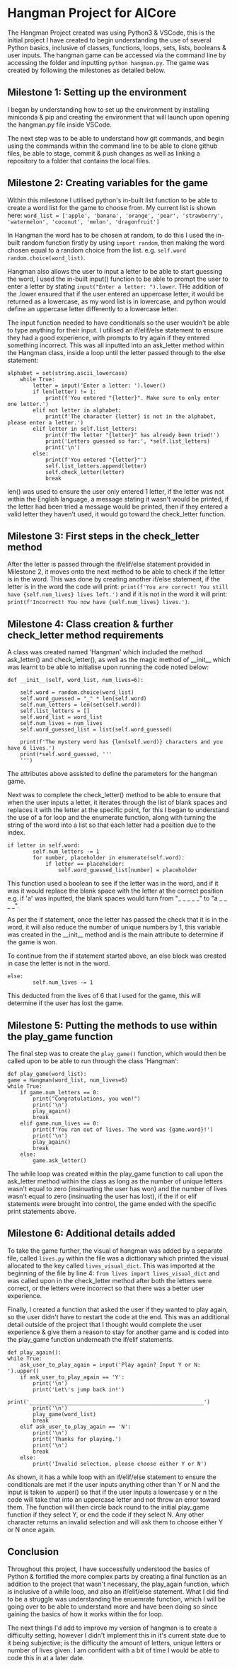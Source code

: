 # Hangman Project for AICore

The Hangman Project created was using Python3 & VSCode, this is the initial project I have created to begin understanding the use of several Python basics, inclusive of classes, functions, loops, sets, lists, booleans & user inputs. The hangman game can be accessed via the command line by accessing the folder and inputting `python hangman.py`. The game was created by following the milestones as detailed below.

## Milestone 1: Setting up the environment

I began by understanding how to set up the environment by installing miniconda & pip and creating the environment that will launch upon opening the hangman.py file inside VSCode.

The next step was to be able to understand how git commands, and begin using the commands within the command line to be able to clone github files, be able to stage, commit & push changes as well as linking a repository to a folder that contains the local files.

## Milestone 2: Creating variables for the game

Within this milestone I utilised python's in-built list function to be able to create a word list for the game to choose from. My current list is shown here:
`word_list = ['apple', 'banana', 'orange', 'pear', 'strawberry', 'watermelon', 'coconut', 'melon', 'dragonfruit']`

In Hangman the word has to be chosen at random, to do this I used the in-built random function firstly by using `import random`, then making the word chosen equal to a random choice from the list. e.g. `self.word random.choice(word_list)`.

Hangman also allows the user to input a letter to be able to start guessing the word, I used the in-built input() function to be able to prompt the user to enter a letter by stating `input("Enter a letter: ").lower`. THe addition of the .lower ensured that if the user entered an uppercase letter, it would be returned as a lowercase, as my word list is in lowercase, and python would define an uppercase letter differently to a lowercase letter.

The input function needed to have conditionals so the user wouldn't be able to type anything for their input. I utilised an if/elif/else statement to ensure they had a good experience, with prompts to try again if they entered something incorrect. This was all inputted into an ask_letter method within the Hangman class, inside a loop until the letter passed through to the else statement:

    alphabet = set(string.ascii_lowercase)
        while True:
            letter = input('Enter a letter: ').lower()
            if len(letter) != 1:
                print(f'You entered "{letter}". Make sure to only enter one letter.')
            elif not letter in alphabet:
                print(f'The character {letter} is not in the alphabet, please enter a letter.')     
            elif letter in self.list_letters:
                print(f'The letter "{letter}" has already been tried!')
                print('Letters guessed so far:', *self.list_letters)
                print('\n')            
            else:
                print(f'You entered "{letter}"')
                self.list_letters.append(letter)
                self.check_letter(letter)
                break
len() was used to ensure the user only entered 1 letter, if the letter was not within the English language, a message stating it wasn't would be printed, if the letter had been tried a message would be printed, then if they entered a valid letter they haven't used, it would go toward the check_letter function.

## Milestone 3: First steps in the check_letter method

After the letter is passed through the if/elif/else statement provided in Milestone 2, it moves onto the next method to be able to check if the letter is in the word. This was done by creating another if/else statement, if the letter is in the word the code will print: `print(f'You are correct! You still have {self.num_lives} lives left.')` and if it is not in the word it will print: `print(f'Incorrect! You now have {self.num_lives} lives.')`.

## Milestone 4: Class creation & further check_letter method requirements

A class was created named 'Hangman' which included the method ask_letter() and check_letter(), as well as the magic method of \_\_init\_\_ which was learnt to be able to initialise upon running the code noted below:

    def __init__(self, word_list, num_lives=6):

        self.word = random.choice(word_list)
        self.word_guessed = "_" * len(self.word)
        self.num_letters = len(set(self.word))
        self.list_letters = []
        self.word_list = word_list
        self.num_lives = num_lives
        self.word_guessed_list = list(self.word_guessed)

        print(f'The mystery word has {len(self.word)} characters and you have 6 lives.')
        print(*self.word_guessed, '''
        ''')
The attributes above assisted to define the parameters for the hangman game.

Next was to complete the check_letter() method to be able to ensure that when the user inputs a letter, it iterates through the list of blank spaces and replaces it with the letter at the specific point, for this I began to understand the use of a for loop and the enumerate function, along with turning the string of the word into a list so that each letter had a position due to the index.

    if letter in self.word:
            self.num_letters -= 1
            for number, placeholder in enumerate(self.word):
                if letter == placeholder:
                    self.word_guessed_list[number] = placeholder
This function used a boolean to see if the letter was in the word, and if it was it would replace the blank space with the letter at the correct position e.g. if 'a' was inputted, the blank spaces would turn from "\_ \_ \_ \_ \_" to "a \_ \_ \_ \_".

As per the if statement, once the letter has passed the check that it is in the word, it will also reduce the number of unique numbers by 1, this variable was created in the \_\_init\_\_ method and is the main attribute to determine if the game is won.

To continue from the if statement started above, an else block was created in case the letter is not in the word.

    else:
            self.num_lives -= 1
 This deducted from the lives of 6 that I used for the game, this will determine if the user has lost the game.

## Milestone 5: Putting the methods to use within the play_game function

The final step was to create the `play_game()` function, which would then be called upon to be able to run through the class 'Hangman':

    def play_game(word_list):
    game = Hangman(word_list, num_lives=6)
    while True:
        if game.num_letters == 0:
            print("Congratulations, you won!")
            print('\n')
            play_again()
            break
        elif game.num_lives == 0:
            print(f'You ran out of lives. The word was {game.word}!')
            print('\n')
            play_again()
            break
        else:
            game.ask_letter()
The while loop was created within the play_game function to call upon the ask_letter method within the class as long as the number of unique letters wasn't equal to zero (insinuating the user has won) and the number of lives wasn't equal to zero (insinuating the user has lost), if the if or elif statements were brought into control, the game ended with the specific print statements above.

## Milestone 6: Additional details added

To take the game further, the visual of hangman was added by a separate file, called `lives.py` within the file was a dicttionary which printed the visual allocated to the key called `lives_visual_dict`. This was imported at the beginning of the file by line 4: `from lives import lives_visual_dict` and was called upon in the check_letter method after both the letters were correct, or the letters were incorrect so that there was a better user experience.

Finally, I created a function that asked the user if they wanted to play again, so the user didn't have to restart the code at the end. This was an additional detail outside of the project that I thought would complete the user experience & give them a reason to stay for another game and is coded into the play_game function underneath the if/elif statements.

    def play_again():
    while True:
        ask_user_to_play_again = input('Play again? Input Y or N: ').upper()
        if ask_user_to_play_again == 'Y':
            print('\n')
            print('Let\'s jump back in!')
            print('_______________________________________________________')
            print('\n')
            play_game(word_list)
            break
        elif ask_user_to_play_again == 'N':
            print('\n')
            print('Thanks for playing.')
            print('\n')
            break
        else: 
            print('Invalid selection, please choose either Y or N')
As shown, it has a while loop with an if/elif/else statement to ensure the conditionals are met if the user inputs anything other than Y or N and the input is taken to .upper() so that if the user inputs a lowercase y or n the code will take that into an uppercase letter and not throw an error toward them. The function will then circle back round to the initial play_game function if they select Y, or end the code if they select N. Any other character returns an invalid selection and will ask them to choose either Y or N once again.

## Conclusion

Throughout this project, I have successfully understood the basics of Python & fortified the more complex parts by creating a final function as an addition to the project that wasn't necessary, the play_again function, which is inclusive of a while loop, and also an if/elif/else statement.
What I did find to be a struggle was understanding the enuemrate function, which I will be going over to be able to understand more and have been doing so since gaining the basics of how it works within the for loop.

The next things I'd add to improve my version of hangman is to create a difficulty setting, however I didn't implement this in it's current state due to it being subjective; is the difficulty the amount of letters, unique letters or number of lives given. I am confident with a bit of time I would be able to code this in at a later date.
